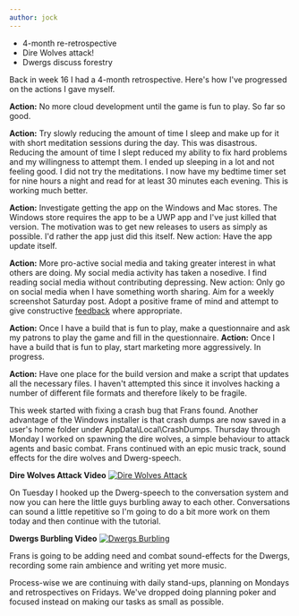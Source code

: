 ```yaml
---
author: jock
---
```

* 4-month re-retrospective
* Dire Wolves attack!
* Dwergs discuss forestry

Back in week 16 I had a 4-month retrospective. Here's how I've progressed on the actions I gave myself.

**Action:** No more cloud development until the game is fun to play. 
So far so good.

**Action:** Try slowly reducing the amount of time I sleep and make up for it with short meditation sessions during the day. 
This was disastrous. Reducing the amount of time I slept reduced my ability to fix hard problems and my willingness to attempt them. I ended up sleeping in a lot and not feeling good. I did not try the meditations. I now have my bedtime timer set for nine hours a night and read for at least 30 minutes each evening. This is working much better.

**Action:** Investigate getting the app on the Windows and Mac stores.
The Windows store requires the app to be a UWP app and I've just killed that version. The motivation was to get new releases to users as simply as possible. I'd rather the app just did this itself. New action: Have the app update itself.

**Action:** More pro-active social media and taking greater interest in what others are doing. 
My social media activity has taken a nosedive. I find reading social media without contributing depressing. New action: Only go on social media when I have something worth sharing. Aim for a weekly screenshot Saturday post. Adopt a positive frame of mind and attempt to give constructive [feedback](https://twitter.com/haikuinteractiv/status/1255429013688004616?ref_src=twsrc%5Etfw) where appropriate.

**Action:** Once I have a build that is fun to play, make a questionnaire and ask my patrons to play the game and fill in the questionnaire.
**Action:**  Once I have a build that is fun to play, start marketing more aggressively. 
In progress.

**Action:** Have one place for the build version and make a script that updates all the necessary files.
I haven't attempted this since it involves hacking a number of different file formats and therefore likely to be fragile.

This week started with fixing a crash bug that Frans found. Another advantage of the Windows installer is that crash dumps are now saved in a user's home folder under AppData\Local\CrashDumps. Thursday through Monday I worked on spawning the dire wolves, a simple behaviour to attack agents and basic combat. Frans continued with an epic music track, sound effects for the dire wolves and Dwerg-speech.

**Dire Wolves Attack Video**
[![Dire Wolves Attack](http://img.youtube.com/vi/Jgf5pH4DsHE/0.jpg)](http://www.youtube.com/watch?v=Jgf5pH4DsHE)

On Tuesday I hooked up the Dwerg-speech to the conversation system and now you can here the little guys burbling away to each other. Conversations can sound a little repetitive so I'm going to do a bit more work on them today and then continue with the tutorial.

**Dwergs Burbling Video**
[![Dwergs Burbling](http://img.youtube.com/vi/mrJ46XfEpps/0.jpg)](http://www.youtube.com/watch?v=mrJ46XfEpps)

Frans is going to be adding need and combat sound-effects for the Dwergs, recording some rain ambience and writing yet more music.

Process-wise we are continuing with daily stand-ups, planning on Mondays and retrospectives on Fridays. We've dropped doing planning poker and focused instead on making our tasks as small as possible.

